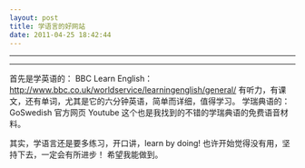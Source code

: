 ```yaml
---
layout: post
title: 学语言的好网站
date: 2011-04-25 18:42:44
---
```


<meta http-equiv='Content-Type' content='text/html; charset=utf-8' />

---

---

首先是学英语的：
BBC Learn English：http://www.bbc.co.uk/worldservice/learningenglish/general/
有听力，有课文，还有单词，尤其是它的六分钟英语，简单而详细，值得学习。
学瑞典语的：
GoSwedish 官方网页 Youtube 
这个也是我找到的不错的学瑞典语的免费语音材料。

其实，学语言还是要多练习，开口讲，learn by doing!
也许开始觉得没有用，坚持下去，一定会有所进步！
希望我能做到。


